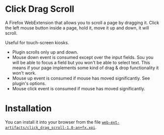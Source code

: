 # Click Drag Scroll

A Firefox WebExtension that allows you to scroll a page by dragging it. Click the left mouse button inside a page, hold it, move it up and down, it will scroll. 

Useful for touch-screen kiosks.

* Plugin scrolls only up and down.
* Mouse down event is consumed except over the input fields. Sou you will be able to focus a field but you won't be able to select text. This means if your page implements some kind of drag & drop functionality it won't work. 
* Mouse up event is consumed if mouse has moved significantly. See plugin's options.
* Mouse click event is consumed if mouse has moved significantly.

# Installation

You can install it into your browser from the file [`web-ext-artifacts/click_drag_scroll-1.0-an+fx.xpi`](web-ext-artifacts/click_drag_scroll-1.0-an+fx.xpi).
